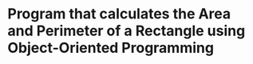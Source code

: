 # Program that calculates the Area and Perimeter of a Rectangle using Object-Oriented Programming
 
